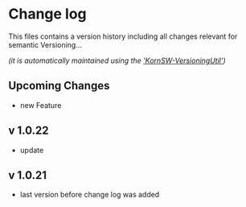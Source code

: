 # Change log
This files contains a version history including all changes relevant for semantic Versioning...

*(it is automatically maintained using the ['KornSW-VersioningUtil'](https://github.com/KornSW/VersioningUtil))*




## Upcoming Changes

 - new Feature

## v 1.0.22
 - update

## v 1.0.21
 - last version before change log was added



